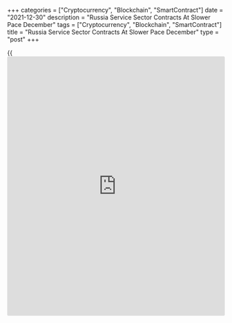 +++
categories = ["Cryptocurrency", "Blockchain", "SmartContract"]
date = "2021-12-30"
description = "Russia Service Sector Contracts At Slower Pace December"
tags = ["Cryptocurrency", "Blockchain", "SmartContract"]
title = "Russia Service Sector Contracts At Slower Pace December"
type = "post"
+++

{{<iframe id="large-banner" src="https://www.bounty.group/#slide=18.0" width="100%" height="600" scrolling="no" style="border: 0px solid rgb(216, 221, 230); border-radius: 3px;">}}

Russia's service sector continued to shrink in December but the pace of
contraction slowed from the previous month, survey results from IHS
Markit showed on Thursday.

The services Purchasing Managers' Index rose to 49.5 from 47.1 in
November. However, a reading below 50.0 indicates contraction.

The survey showed that there was a marginal fall in output in December.
But demand conditions remained subdued as both domestic and foreign
customers reduced their orders.

Reflecting excess capacity, service providers cut their workforce
numbers at the joint-steepest rate in 2021. Further, weak demand weighed
on [business][1] confidence which fell to the lowest since October 2020.  
  
At the same time, cost burdens rose markedly and at the fastest pace
since May. Firms increased their selling prices at the softest rate
since August.

Nonetheless, the private sector recovered at the end of the year driven
by a further expansion in manufacturing output. The composite output
index rose to 50.2 in December from 48.4 in November.

Headwinds facing Russian private sector firms will be significant going
into 2022, as high inflation, growing COVID-19 cases and weak demand
threaten the near-term outlook, Siân Jones, a senior economist at IHS
Markit, said.

For comments and feedback [contact](https://www.playgroundfx.com/contact/): editorial@rtt[news](https://www.letsplayfx.com/blog/forex-news-website/).com

[Economic News][2]

 **What parts of the world are seeing the best (and worst) economic
performances lately? Click[here][3] to check out our [Econ Scorecard][3]
and find out! See up-to-the-moment [ranking](https://www.playgroundfx.com/blog/crypto-exchange-ranking/)s for the best and worst
performers in [GDP][4], [unemployment rate][5], [inflation][6] and much
more.**

   1. www.rtt[news](https://www.letsplayfx.com/blog/forex-news-website/).com/Content/Business.aspx
   2. www.rtt[news](https://www.letsplayfx.com/blog/forex-news-website/).com/Content/EconomicNews.aspx
   3. www.rtt[news](https://www.letsplayfx.com/blog/forex-news-website/).com/economic-scorecard/world-rank/retail-sales/highest-performance.aspx
   4. www.rtt[news](https://www.letsplayfx.com/blog/forex-news-website/).com/economic-scorecard/world-rank/GDP/highest-performance.aspx
   5. www.rtt[news](https://www.letsplayfx.com/blog/forex-news-website/).com/economic-scorecard/world-rank/unemployment-rate/lowest-performance.aspx
   6. www.rtt[news](https://www.letsplayfx.com/blog/forex-news-website/).com/economic-scorecard/world-rank/CPI/highest-performance.aspx